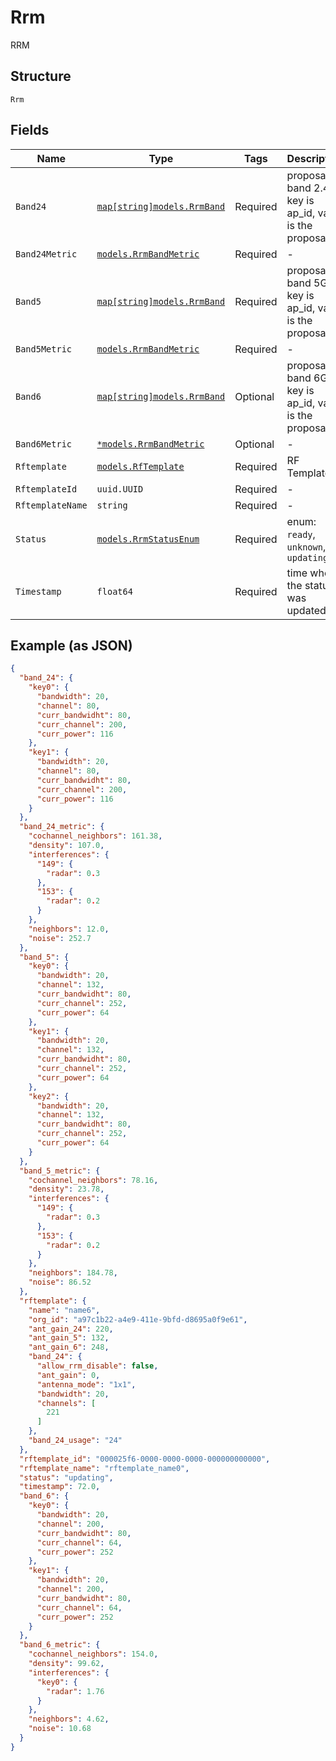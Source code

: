 
# Rrm

RRM

## Structure

`Rrm`

## Fields

| Name | Type | Tags | Description |
|  --- | --- | --- | --- |
| `Band24` | [`map[string]models.RrmBand`](../../doc/models/rrm-band.md) | Required | proposal on band 2.4G, key is ap_id, value is the proposal |
| `Band24Metric` | [`models.RrmBandMetric`](../../doc/models/rrm-band-metric.md) | Required | - |
| `Band5` | [`map[string]models.RrmBand`](../../doc/models/rrm-band.md) | Required | proposal on band 5G, key is ap_id, value is the proposal |
| `Band5Metric` | [`models.RrmBandMetric`](../../doc/models/rrm-band-metric.md) | Required | - |
| `Band6` | [`map[string]models.RrmBand`](../../doc/models/rrm-band.md) | Optional | proposal on band 6G, key is ap_id, value is the proposal |
| `Band6Metric` | [`*models.RrmBandMetric`](../../doc/models/rrm-band-metric.md) | Optional | - |
| `Rftemplate` | [`models.RfTemplate`](../../doc/models/rf-template.md) | Required | RF Template |
| `RftemplateId` | `uuid.UUID` | Required | - |
| `RftemplateName` | `string` | Required | - |
| `Status` | [`models.RrmStatusEnum`](../../doc/models/rrm-status-enum.md) | Required | enum: `ready`, `unknown`, `updating` |
| `Timestamp` | `float64` | Required | time where the status was updated |

## Example (as JSON)

```json
{
  "band_24": {
    "key0": {
      "bandwidth": 20,
      "channel": 80,
      "curr_bandwidht": 80,
      "curr_channel": 200,
      "curr_power": 116
    },
    "key1": {
      "bandwidth": 20,
      "channel": 80,
      "curr_bandwidht": 80,
      "curr_channel": 200,
      "curr_power": 116
    }
  },
  "band_24_metric": {
    "cochannel_neighbors": 161.38,
    "density": 107.0,
    "interferences": {
      "149": {
        "radar": 0.3
      },
      "153": {
        "radar": 0.2
      }
    },
    "neighbors": 12.0,
    "noise": 252.7
  },
  "band_5": {
    "key0": {
      "bandwidth": 20,
      "channel": 132,
      "curr_bandwidht": 80,
      "curr_channel": 252,
      "curr_power": 64
    },
    "key1": {
      "bandwidth": 20,
      "channel": 132,
      "curr_bandwidht": 80,
      "curr_channel": 252,
      "curr_power": 64
    },
    "key2": {
      "bandwidth": 20,
      "channel": 132,
      "curr_bandwidht": 80,
      "curr_channel": 252,
      "curr_power": 64
    }
  },
  "band_5_metric": {
    "cochannel_neighbors": 78.16,
    "density": 23.78,
    "interferences": {
      "149": {
        "radar": 0.3
      },
      "153": {
        "radar": 0.2
      }
    },
    "neighbors": 184.78,
    "noise": 86.52
  },
  "rftemplate": {
    "name": "name6",
    "org_id": "a97c1b22-a4e9-411e-9bfd-d8695a0f9e61",
    "ant_gain_24": 220,
    "ant_gain_5": 132,
    "ant_gain_6": 248,
    "band_24": {
      "allow_rrm_disable": false,
      "ant_gain": 0,
      "antenna_mode": "1x1",
      "bandwidth": 20,
      "channels": [
        221
      ]
    },
    "band_24_usage": "24"
  },
  "rftemplate_id": "000025f6-0000-0000-0000-000000000000",
  "rftemplate_name": "rftemplate_name0",
  "status": "updating",
  "timestamp": 72.0,
  "band_6": {
    "key0": {
      "bandwidth": 20,
      "channel": 200,
      "curr_bandwidht": 80,
      "curr_channel": 64,
      "curr_power": 252
    },
    "key1": {
      "bandwidth": 20,
      "channel": 200,
      "curr_bandwidht": 80,
      "curr_channel": 64,
      "curr_power": 252
    }
  },
  "band_6_metric": {
    "cochannel_neighbors": 154.0,
    "density": 99.62,
    "interferences": {
      "key0": {
        "radar": 1.76
      }
    },
    "neighbors": 4.62,
    "noise": 10.68
  }
}
```


